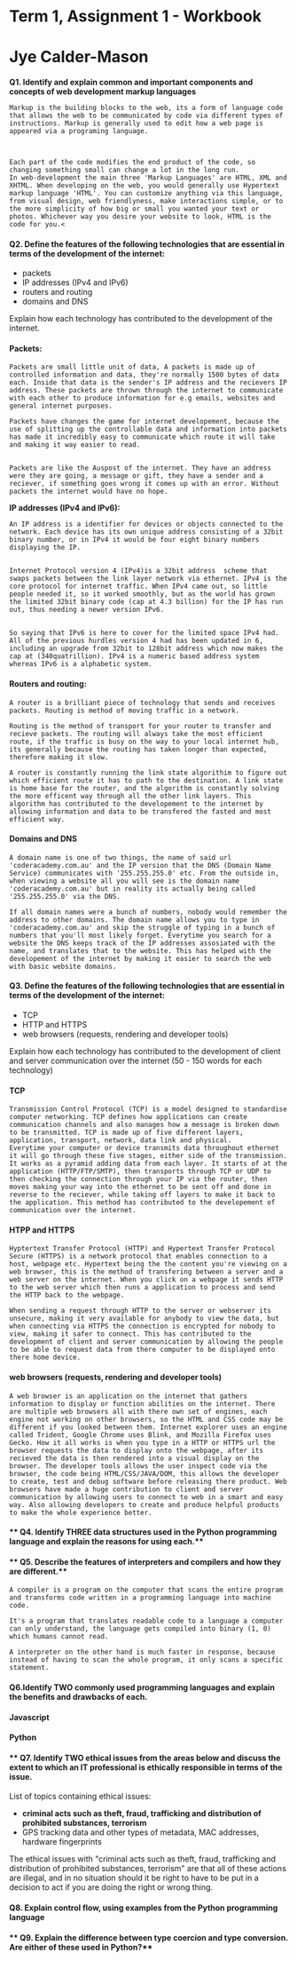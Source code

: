  # Term 1, Assignment 1 - Workbook

# Jye Calder-Mason

####
**Q1. Identify and explain common and important components and concepts of web development markup languages** 

    Markup is the building blocks to the web, its a form of language code that allows the web to be communicated by code via different types of instructions. Markup is generally used to edit how a web page is appeared via a programing language.



    Each part of the code modifies the end product of the code, so changing something small can change a lot in the long run. 
    In web-development the main three 'Markup Languages' are HTML, XML and XHTML. When developing on the web, you would generally use Hypertext markup language 'HTML'. You can customize anything via this language, from visual design, web friendlyness, make interactions simple, or to the more simplicity of how big or small you wanted your text or photos. Whichever way you desire your website to look, HTML is the code for you.<

#### **Q2. Define the features of the following technologies that are essential in terms of the development of the internet:**
 - packets
 - IP addresses (IPv4 and IPv6)
 - routers and routing
 - domains and DNS
 
 Explain how each technology has contributed to the development of the internet.
 
 
 
 #### **Packets:**


 
    Packets are small little unit of data, A packets is made up of controlled information and data, they're normally 1500 bytes of data each. Inside that data is the sender's IP address and the recievers IP address. These packets are thrown through the internet to communicate with each other to produce information for e.g emails, websites and general internet purposes.
    
    Packets have changes the game for internet developement, because the use of splitting up the controllable data and information into packets has made it incredibly easy to communicate which route it will take and making it way easier to read.


    Packets are like the Auspost of the internet. They have an address were they are going, a message or gift, they have a sender and a reciever, if something goes wrong it comes up with an error. Without packets the internet would have no hope.


 **IP addresses (IPv4 and IPv6):**


    An IP address is a identifier for devices or objects connected to the network. Each device has its own unique address consisting of a 32bit binary number, or in IPv4 it would be four eight binary numbers displaying the IP.
 

    Internet Protocol version 4 (IPv4)is a 32bit address  scheme that swaps packets between the link layer network via ethernet. IPv4 is the core protocol for internet traffic. When IPv4 came out, so little people needed it, so it worked smoothly, but as the world has grown the limited 32bit binary code (cap at 4.3 billion) for the IP has run out, thus needing a newer version IPv6.


    So saying that IPv6 is here to cover for the limited space IPv4 had. All of the previous hurdles version 4 had has been updated in 6, including an upgrade from 32bit to 128bit address which now makes the cap at (340quatrillion). IPv4 is a numeric based address system whereas IPv6 is a alphabetic system.

 #### **Routers and routing:**

    A router is a brilliant piece of technology that sends and receives packets. Routing is method of moving traffic in a network.
 
    Routing is the method of transport for your router to transfer and recieve packets. The routing will always take the most efficient route, if the traffic is busy on the way to your local internet hub, its generally because the routing has taken longer than expected, therefore making it slow.

    A router is constantly running the link state algorithim to figure out which efficient route it has to path to the destination. A link state is home base for the router, and the algorithm is constantly solving the more efficent way through all the other link layers. This algorithm has contributed to the developement to the internet by allowing information and data to be transfered the fasted and most efficient way.
  
#### **Domains and DNS**

    A domain name is one of two things, the name of said url 'coderacademy.com.au' and the IP version that the DNS (Domain Name Service) communicates with '255.255.255.0' etc. From the outside in, when viewing a website all you will see is the domain name 'coderacademy.com.au' but in reality its actually being called '255.255.255.0' via the DNS.

    If all domain names were a bunch of numbers, nobody would remember the address to other domains. The domain name allows you to type in 'coderacademy.com.au' and skip the struggle of typing in a bunch of numbers that you'll most likely forget. Everytime you search for a website the DNS keeps track of the IP addresses assosiated with the name, and translates that to the website. This has helped with the developement of the internet by making it easier to search the web with basic website domains.
    
#### **Q3. Define the features of the following technologies that are essential in terms of the development of the internet:**
 - TCP
 - HTTP and HTTPS
 - web browsers (requests, rendering and developer tools)

Explain how each technology has contributed to the development of client and server communication over the internet (50 - 150 words for each technology)


#### **TCP**

    Transmission Control Protocol (TCP) is a model designed to standardise computer networking. TCP defines how applications can create communication channels and also manages how a message is broken down to be transmitted. TCP is made up of five different layers, application, transport, network, data link and physical.
    Everytime your computer or device transmits data throughout ethernet it will go through these five stages, either side of the transmission. It works as a pyramid adding data from each layer. It starts of at the application (HTTP/FTP/SMTP), then transports through TCP or UDP to then checking the connection through your IP via the router, then moves making your way into the ethernet to be sent off and done in reverse to the reciever, while taking off layers to make it back to the application. This method has contributed to the developement of communication over the internet.

    
    
#### **HTPP and HTTPS**

    Hyptertext Transfer Protocol (HTTP) and Hypertext Transfer Protocol Secure (HTTPS) is a network protocol that enables connection to a host, webpage etc. Hypertext being the the content you're viewing on a web browser, this is the method of transfering between a server and a web server on the internet. When you click on a webpage it sends HTTP to the web server which then runs a application to process and send the HTTP back to the webpage.
    
    When sending a request through HTTP to the server or webserver its unsecure, making it very available for anybody to view the data, but when connecting via HTTPS the connection is encrypted for nobody to view, making it safer to connect. This has contributed to the development of client and server communication by allowing the people to be able to request data from there computer to be displayed onto there home device.

   #### **web browsers (requests, rendering and developer tools)**

    A web browser is an application on the internet that gathers information to display or function abilities on the internet. There are multiple web browsers all with there own set of engines, each engine not working on other browsers, so the HTML and CSS code may be different if you looked between them. Internet explorer uses an engine called Trident, Google Chrome uses Blink, and Mozilla Firefox uses Gecko. How it all works is when you type in a HTTP or HTTPS url the browser requests the data to display onto the webpage, after its recieved the data is then rendered into a visual display on the browser. The developer tools allows the user inspect code via the browser, the code being HTML/CSS/JAVA/DOM, this allows the developer to create, test and debug software before releasing there product. Web browsers have made a huge contribution to client and server communication by allowing users to connect to web in a smart and easy way. Also allowing developers to create and produce helpful products to make the whole experience better.


#### ** Q4. Identify THREE data structures used in the Python programming language and explain the reasons for using each.**

    

#### ** Q5. Describe the features of interpreters and compilers and how they are different.**  


    A compiler is a program on the computer that scans the entire program and transforms code written in a programming language into machine code. 

    It's a program that translates readable code to a language a computer can only understand, the language gets compiled into binary (1, 0) which humans cannot read. 

    A interpreter on the other hand is much faster in response, because instead of having to scan the whole program, it only scans a specific statement. 

#### **Q6.Identify TWO commonly used programming languages and explain the benefits and drawbacks of each.**

#### **Javascript**

#### **Python**

#### ** Q7. Identify TWO ethical issues from the areas below and discuss the extent to which an IT professional is ethically responsible in terms of the issue.

List of topics containing ethical issues:
 - **criminal acts such as theft, fraud, trafficking and distribution of prohibited substances, terrorism**
 - GPS tracking data and other types of metadata, MAC addresses, hardware fingerprints

 The ethical issues with "criminal acts such as theft, fraud, trafficking and distribution of prohibited substances, terrorism" are that all of these actions are illegal, and in no situation should it be right to have to be put in a decision to act if you are doing the right or wrong thing. 

 #### **Q8. Explain control flow, using examples from the Python programming language**

#### ** Q9. Explain the difference between type coercion and type conversion. Are either of these used in Python?**






 





